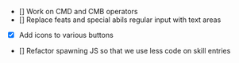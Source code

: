 - [] Work on CMD and CMB operators 
- [] Replace feats and special abils regular input with text areas
- [x] Add icons to various buttons
- [] Refactor spawning JS so that we use less code on skill entries